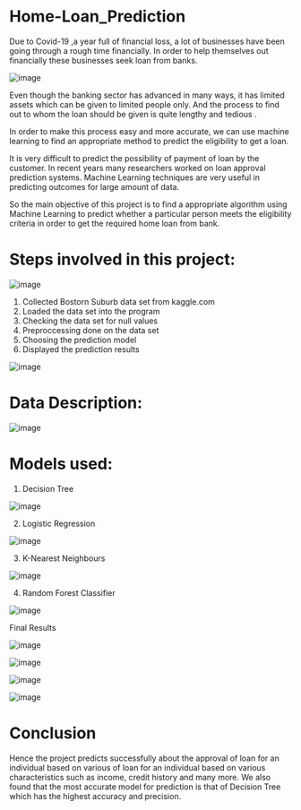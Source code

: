 # Home-Loan_Prediction

Due to Covid-19 ,a year full of financial loss, a lot of businesses have been going through a rough time financially. In order to help themselves out financially these businesses seek loan from banks.

![image](https://user-images.githubusercontent.com/88525549/188408844-b88db0c6-1358-4d40-bc2a-5dca2aefafbd.png)

Even though the banking sector has advanced in many ways, it has limited assets which can be given to limited people only. And the process to find out to whom the loan should be given is quite lengthy and tedious .

In order to make this process easy and more accurate, we can use machine learning to find an appropriate method to predict the eligibility to get a loan.

It is very difficult to predict the possibility of payment of loan by the customer. In recent years many researchers worked on loan approval prediction systems. Machine Learning techniques are very useful in predicting outcomes for large amount of data. 

So the main objective of this project is to find a appropriate algorithm using Machine Learning to predict whether a particular person meets the eligibility criteria in order to get the required home loan from bank.

# Steps involved in this project: 

![image](https://user-images.githubusercontent.com/88525549/188408261-400e93ac-02c5-4398-b749-b2f0737cece6.png)


1. Collected Bostorn Suburb data set from kaggle.com
2. Loaded the data set into the program
3. Checking the data set for null values
4. Preproccessing done on the data set
5. Choosing the prediction model
6. Displayed the prediction results


![image](https://user-images.githubusercontent.com/88525549/188408325-6d2cfb13-72be-46f0-8d56-44b8aba0110e.png)

# Data Description:

![image](https://user-images.githubusercontent.com/88525549/188409510-54411e0c-583b-4adf-aea6-2f9cbcec4484.png)


# Models used:

1. Decision Tree

![image](https://user-images.githubusercontent.com/88525549/188410036-ec29b2bb-34be-48d6-a07b-d82938d0cb42.png)

2. Logistic Regression

![image](https://user-images.githubusercontent.com/88525549/188408544-dbec18ec-45f0-405f-a33a-d34eb7296849.png)

3. K-Nearest Neighbours

![image](https://user-images.githubusercontent.com/88525549/188409021-240cd5e5-65a6-44a0-a085-dec35d6b766f.png)

4. Random Forest Classifier

![image](https://user-images.githubusercontent.com/88525549/188408967-56099633-5d37-4023-a2d8-bade19e4107d.png)

Final Results

![image](https://user-images.githubusercontent.com/88525549/188409210-638c0b5b-2f3a-4894-ac14-dde55738b195.png)

![image](https://user-images.githubusercontent.com/88525549/188409249-1ec9a672-fa6d-4abf-bd53-d4b2677df29e.png)

![image](https://user-images.githubusercontent.com/88525549/188409282-2cfa7038-2d5d-433c-bffb-817db873a77f.png)

![image](https://user-images.githubusercontent.com/88525549/188409368-68240d72-3831-4193-bdec-046e89a4e892.png)


# Conclusion

Hence the project predicts successfully about the approval of loan for an individual based on various of loan for an individual based on various characteristics such as income, credit history and many more. We also found that the most accurate model for prediction is that of Decision Tree which has the highest accuracy and precision.


